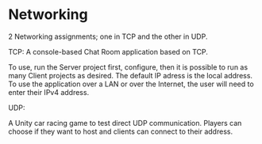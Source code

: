 # Networking
2 Networking assignments; one in TCP and the other in UDP.

TCP:
A console-based Chat Room application based on TCP.

To use, run the Server project first, configure, then it is possible to run as many Client projects as desired. The default IP adress is the local address. To use the application over a LAN or over the Internet, the user will need to enter their IPv4 address.

UDP:

A Unity car racing game to test direct UDP communication. Players can choose if they want to host and clients can connect to their address.
